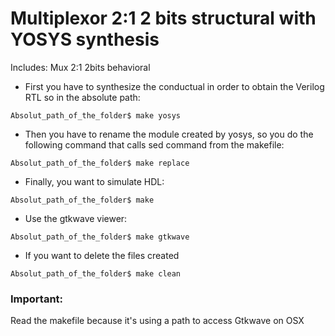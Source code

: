 # Multiplexor 2:1 2 bits structural with YOSYS synthesis


Includes:
Mux 2:1 2bits behavioral


* First you have to synthesize the conductual in order to obtain the Verilog RTL so in the absolute path:

~~~
Absolut_path_of_the_folder$ make yosys 
~~~

* Then you have to rename the module created by yosys, so you do the following command that calls sed command from the makefile: 

~~~
Absolut_path_of_the_folder$ make replace
~~~


* Finally, you want to simulate HDL:

~~~~
Absolut_path_of_the_folder$ make 
~~~~


* Use the gtkwave viewer:

~~~~
Absolut_path_of_the_folder$ make gtkwave
~~~~

* If you want to delete the files created

~~~~
Absolut_path_of_the_folder$ make clean
~~~~



### Important:
Read the makefile because it's using a path to access Gtkwave on OSX
